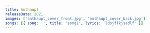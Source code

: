 ```yaml
---
title: Anthaupt
releaseDate: 2021
images: ['anthaupt_cover_front.jpg', 'anthaupt_cover_back.jpg']
songs: [{ song: '', title: 'song1', lyrics: 'ldsjflkjsadlf' }]
---
```

